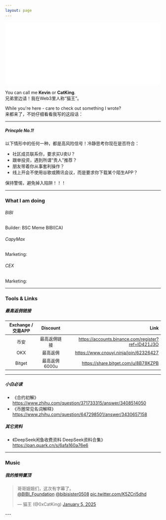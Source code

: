 ```yaml
---
layout: page
---
```


<img src="images/cover_flag.png" class="">

You can call me **Kevin** or **CatKing**.  
兄弟里边请！我在Web3里人称“猫王”。

While you're here - care to check out something I wrote?  
来都来了，不妨仔细看看我写的这段话：

---
##### Princple No.1!
以下情形中的任何一种，都是高风险信号！冷静思考你现在是否符合：
- 社区成员联系你，要求买U卖U？
- 跟单投资，遇到所谓“贵人”推荐？
- 朋友带着你从事套利操作？
- 线上开会不使用谷歌或腾讯会议，而是要求你下载某个陌生APP？

保持警惕，避免掉入陷阱！！！

---
### What I am doing
###### BIBI
Builder: BSC Meme BIBI(CA)
###### CapyMax
Marketing:
###### CEX
Marketing:

---
### Tools & Links
##### 最高返佣链接

|  Exchange / 交易APP | Discount | Link |
| :---:        |    :----:   |          ---: |
| 币安 | 最高返佣链接 |  <https://accounts.binance.com/register?ref=ID421J3O> |
| OKX | 最高返佣 | <https://www.cnouyi.ninja/join/62326427> |
| Bitget | 最高返佣6000u | <https://share.bitget.com/u/8B78KZPB> |

---
##### 小白必读
- 《合约初解》<https://www.zhihu.com/question/371733315/answer/3408514050>
- 《币圈常见名词解释》<https://www.zhihu.com/question/647298501/answer/3430657158>

##### 其它资料
- 《DeepSeek闲鱼收费资料 DeepSeek资料合集》<https://pan.quark.cn/s/6afa160a76e6>

---
### Music
##### 我的推特置顶
<blockquote class="twitter-tweet"><p lang="zh" dir="ltr">哥哥姐姐们，这次有字幕了。<br> <a href="https://twitter.com/BIBI_Foundation?ref_src=twsrc%5Etfw">@BIBI_Foundation</a> <a href="https://twitter.com/bibisister0508?ref_src=twsrc%5Etfw">@bibisister0508</a> <a href="https://t.co/K5ZCri5dhd">pic.twitter.com/K5ZCri5dhd</a></p>&mdash; 猫王 (@0xCatKing) <a href="https://twitter.com/0xCatKing/status/1875928560726381027?ref_src=twsrc%5Etfw">January 5, 2025</a></blockquote> <script async src="https://platform.twitter.com/widgets.js" charset="utf-8"></script>
---